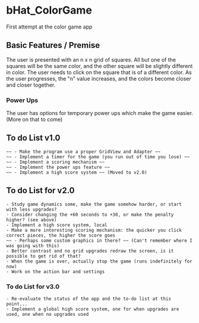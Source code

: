 # bHat_ColorGame
First attempt at the color game app

## Basic Features / Premise

The user is presented with an n x n grid of squares. All but one of the squares will be the same color, and the other square will be slightly different in color. The user needs to click on the square that is of a different color. As the user progresses, the "n" value increases, and the colors become closer and closer together.

### Power Ups

The user has options for temporary power ups which make the game easier. (More on that to come)

## To do List v1.0

    ~~ - Make the program use a proper GridView and Adapter ~~
    ~~ - Implement a timer for the game (you run out of time you lose) ~~
    ~~ - Implement a scoring mechanism ~~
    ~~ - Implement the power ups feature ~~
    ~~ - Implement a high score system ~~ (Moved to v2.0)

## To do List for v2.0

    - Study game dynamics some, make the game somehow harder, or start with less upgrades?
    - Consider changing the +60 seconds to +30, or make the penalty higher? (see above)
    - Implement a high score system, local
    - Make a more interesting scoring mechanism: the quicker you click correct pieces, the higher the score goes
    ~~ - Perhaps some custom graphics in there? ~~ (Can't remember where I was going with this)
    - Better contrast and no grid upgrades redraw the screen, is it possible to get rid of that?
    - When the game is over, actually stop the game (runs indefinitely for now)
    - Work on the action bar and settings

### To do List for v3.0
    
    - Re-evaluate the status of the app and the to-do list at this point...
    - Implement a global high score system, one for when upgrades are used, one when no upgrades used
    